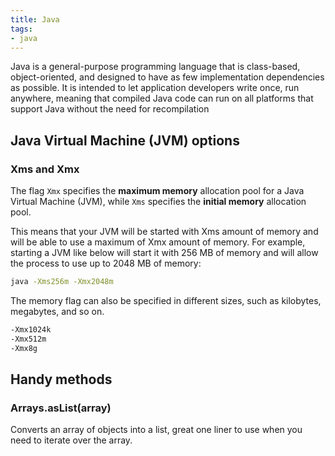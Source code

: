 ```yaml
---
title: Java
tags:
- java
---
```


Java is a general-purpose programming language that is class-based, object-oriented, and designed to have as few implementation dependencies as possible. It is intended to let application developers write once, run anywhere, meaning that compiled Java code can run on all platforms that support Java without the need for recompilation
<!--more-->

## Java Virtual Machine (JVM) options

### Xms and Xmx

The flag `Xmx` specifies the **maximum memory** allocation pool for a Java Virtual Machine (JVM), while `Xms` specifies the **initial memory** allocation pool.

This means that your JVM will be started with Xms amount of memory and will be able to use a maximum of Xmx amount of memory. For example, starting a JVM like below will start it with 256 MB of memory and will allow the process to use up to 2048 MB of memory:

``` cmd
java -Xms256m -Xmx2048m
```
The memory flag can also be specified in different sizes, such as kilobytes, megabytes, and so on.
``` cmd
-Xmx1024k
-Xmx512m
-Xmx8g
```

## Handy methods

### Arrays.asList(array)

Converts an array of objects into a list, great one liner to use when you need to iterate over the array.
